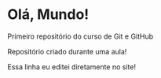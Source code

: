 # Olá, Mundo!
 Primeiro repositório do curso de Git e GitHub

Repositório criado durante uma aula!

Essa linha eu editei diretamente no site!
